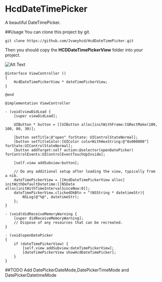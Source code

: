 # HcdDateTimePicker
 A beautiful DateTimePicker.<br/>

##Usage
You can clone this project by git.
```
git clone https://github.com/Jvaeyhcd/HcdDateTimePicker.git
```
Then you should copy the **HCDDateTimePickerView** folder into your project.

![Alt Text](https://github.com/Jvaeyhcd/HcdDateTimePicker/blob/master/HCDDateTimePickerView/demo.gif)

```
@interface ViewController ()
{
    HcdDateTimePickerView * dateTimePickerView;
}

@end

@implementation ViewController

- (void)viewDidLoad {
    [super viewDidLoad];
    
    UIButton * button = [[UIButton alloc]initWithFrame:CGRectMake(100, 100, 80, 30)];
    
    [button setTitle:@"open" forState: UIControlStateNormal];
    [button setTitleColor:[UIColor colorWithHexString:@"0x000000"] forState:UIControlStateNormal];
    [button addTarget:self action:@selector(openDatePicker) forControlEvents:UIControlEventTouchUpInside];
    
    [self.view addSubview:button];
    
    // Do any additional setup after loading the view, typically from a nib.
    dateTimePickerView = [[HcdDateTimePickerView alloc] initWithDefaultDatetime:[[NSDate alloc]initWithTimeIntervalSinceNow:0]];
    dateTimePickerView.clickedOkBtn = ^(NSString * datetimeStr){
        NSLog(@"%@", datetimeStr);
    };
}

- (void)didReceiveMemoryWarning {
    [super didReceiveMemoryWarning];
    // Dispose of any resources that can be recreated.
}

- (void)openDatePicker
{
    if (dateTimePickerView) {
        [self.view addSubview:dateTimePickerView];
        [dateTimePickerView showHcdDateTimePicker];
    }
}
```
##TODO
Add DatePickerDateMode,DatePickerTimeMode and DatePickerDatetimeMode
